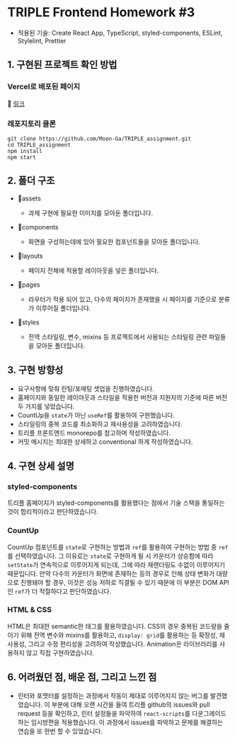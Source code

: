 # TRIPLE Frontend Homework #3

- 적용된 기술: Create React App, TypeScript, styled-components, ESLint, Stylelint, Prettier

## 1. 구현된 프로젝트 확인 방법

### Vercel로 배포된 페이지

🔗 [링크](https://triple-assignment-ruby.vercel.app/)

### 레포지토리 클론

```
git clone https://github.com/Moon-Ga/TRIPLE_assignment.git
cd TRIPLE_assignment
npm install
npm start
```

## 2. 폴더 구조

- 📁assets

  - 과제 구현에 필요한 이미지를 모아둔 폴더입니다.

- 📁components

  - 화면을 구성하는데에 있어 필요한 컴포넌트들을 모아둔 폴더입니다.

- 📁layouts

  - 페이지 전체에 적용할 레이아웃을 넣은 폴더입니다.

- 📁pages

  - 라우터가 적용 되어 있고, 다수의 페이지가 존재했을 시 페이지를 기준으로 분류가 이루어질 폴더입니다.

- 📁styles

  - 전역 스타일링, 변수, mixins 등 프로젝트에서 사용되는 스타일링 관련 파일들을 모아둔 폴더입니다.

## 3. 구현 방향성

- 요구사항에 맞춰 린팅/포매팅 셋업을 진행하였습니다.
- 홈페이지와 동일한 레이아웃과 스타일을 적용한 버전과 지원자의 기준에 따른 버전 두 가지를 넣었습니다.
- CountUp을 `state`가 아닌 `useRef`를 활용하여 구현했습니다.
- 스타일링의 중복 코드를 최소화하고 재사용성을 고려하였습니다.
- 트리플 프론트엔드 monorepo를 참고하며 작성하였습니다.
- 커밋 메시지는 최대한 상세하고 conventional 하게 작성하였습니다.

## 4. 구현 상세 설명

### styled-components

트리플 홈페이지가 styled-components를 활용했다는 점에서 기술 스택을 통일하는 것이 합리적이라고 판단하였습니다.

### CountUp

CountUp 컴포넌트를 `state`로 구현하는 방법과 `ref`를 활용하여 구현하는 방법 중 `ref`를 선택하였습니다. 그 이유로는 `state`로 구현하게 될 시 카운터가 상승함에 따라 `setState`가 연속적으로 이루어지게 되는데, 그에 따라 재렌더링도 수없이 이루어지기 때문입니다. 만약 다수의 카운터가 화면에 존재하는 등의 경우로 인해 상태 변화가 대량으로 진행돼야 할 경우, 이것은 성능 저하로 직결될 수 있기 때문에 이 부분은 DOM API인 `ref`가 더 적절하다고 판단하였습니다.

### HTML & CSS

HTML은 최대한 semantic한 태그를 활용하였습니다. CSS의 경우 중복된 코드량을 줄이기 위해 전역 변수와 mixins를 활용하고, `display: grid`를 활용하는 등 확장성, 재사용성, 그리고 수정 편리성을 고려하여 작성했습니다. Animation은 라이브러리를 사용하지 않고 직접 구현하였습니다.

## 6. 어려웠던 점, 배운 점, 그리고 느낀 점

- 린터와 포맷터를 설정하는 과정에서 작동이 제대로 이루어지지 않는 버그를 발견했었습니다. 이 부분에 대해 오랜 시간을 들여 트리플 github의 issues와 pull request 등을 확인하고, 린터 설정들을 파악하여 `react-scripts`를 다운그레이드하는 임시방편을 적용했습니다. 이 과정에서 issues를 파악하고 문제를 해결하는 연습을 또 한번 할 수 있었습니다.
